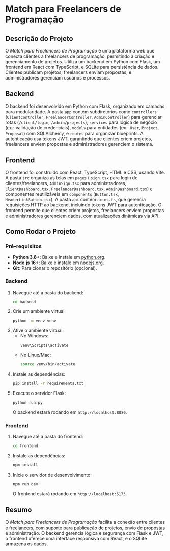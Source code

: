 # Match para Freelancers de Programação

## Descrição do Projeto

O *Match para Freelancers de Programação* é uma plataforma web que conecta clientes a freelancers de programação, permitindo a criação e gerenciamento de projetos. Utiliza um backend em Python com Flask, um frontend em React com TypeScript, e SQLite para persistência de dados. Clientes publicam projetos, freelancers enviam propostas, e administradores gerenciam usuários e processos.

## Backend

O backend foi desenvolvido em Python com Flask, organizado em camadas para modularidade. A pasta `app` contém subdiretórios como `controllers` (`ClientController`, `FreelancerController`, `AdminController`) para gerenciar rotas (`/client/login`, `/admin/projects`), `services` para lógica de negócio (ex.: validação de credenciais), `models` para entidades (ex.: `User`, `Project`, `Proposal`) com SQLAlchemy, e `routes` para organizar blueprints. A autenticação usa tokens JWT, garantindo que clientes criem projetos, freelancers enviem propostas e administradores gerenciem o sistema.

## Frontend

O frontend foi construído com React, TypeScript, HTML e CSS, usando Vite. A pasta `src` organiza as telas em `pages` ( `sign.tsx` para login de clientes/freelancers, `AdminSign.tsx` para administradores, `ClientDashboard.tsx`, `FreelancerDashboard.tsx`, `AdminDashboard.tsx`) e componentes reutilizáveis em `components` (`Button.tsx`, `HeaderLinkButton.tsx`). A pasta `api` contém `axios.ts`, que gerencia requisições HTTP ao backend, incluindo tokens JWT para autenticação. O frontend permite que clientes criem projetos, freelancers enviem propostas e administradores gerenciem dados, com atualizações dinâmicas via API.

## Como Rodar o Projeto

### Pré-requisitos

- **Python 3.8+**: Baixe e instale em [python.org](https://www.python.org/downloads/).
- **Node.js 16+**: Baixe e instale em [nodejs.org](https://nodejs.org/).
- **Git**: Para clonar o repositório (opcional).

### Backend

1. Navegue até a pasta do backend:
   ```bash
   cd backend
   ```
2. Crie um ambiente virtual:
   ```bash
   python -m venv venv
   ```
3. Ative o ambiente virtual:
   - No Windows:
     ```bash
     venv\Scripts\activate
     ```
   - No Linux/Mac:
     ```bash
     source venv/bin/activate
     ```
4. Instale as dependências:
   ```bash
   pip install -r requirements.txt
   ```
5. Execute o servidor Flask:
   ```bash
   python run.py
   ```
   O backend estará rodando em `http://localhost:8080`.

### Frontend

1. Navegue até a pasta do frontend:
   ```bash
   cd frontend
   ```
2. Instale as dependências:
   ```bash
   npm install
   ```
3. Inicie o servidor de desenvolvimento:
   ```bash
   npm run dev
   ```
   O frontend estará rodando em `http://localhost:5173`.

## Resumo

O *Match para Freelancers de Programação* facilita a conexão entre clientes e freelancers, com suporte para publicação de projetos, envio de propostas e administração. O backend gerencia lógica e segurança com Flask e JWT, o frontend oferece uma interface responsiva com React, e o SQLite armazena os dados.